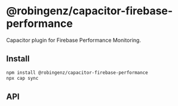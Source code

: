 # @robingenz/capacitor-firebase-performance

Capacitor plugin for Firebase Performance Monitoring.

## Install

```bash
npm install @robingenz/capacitor-firebase-performance
npx cap sync
```

## API

<docgen-index></docgen-index>

<docgen-api>
<!-- run docgen to generate docs from the source -->
<!-- More info: https://github.com/ionic-team/capacitor-docgen -->
</docgen-api>
